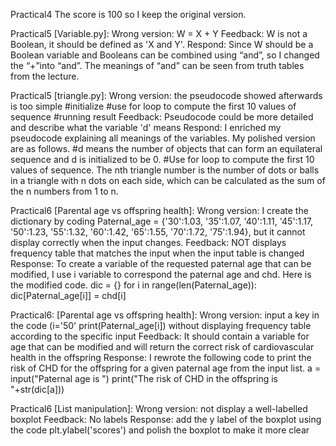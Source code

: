 Practical4
The score is 100 so I keep the original version.

Practical5
[Variable.py]: 
Wrong version: W = X + Y
Feedback: W is not a Boolean, it should be defined as 'X and Y'.
Respond:  Since W should be a Boolean variable and Booleans can be combined using “and”, so I changed the “+”into “and”. The meanings of “and” can be seen from truth tables from the lecture.

Practical5
[triangle.py]:
Wrong version: the pseudocode showed afterwards is too simple #initialize #use for loop to compute the first 10 values of sequence #running result
Feedback: Pseudocode could be more detailed and describe what the variable 'd' means
Respond: I enriched my pseudocode explaining all meanings of the variables. My polished version are as follows.  #d means the number of objects that can form an equilateral sequence and d is initialized to be 0. #Use for loop to compute the first 10 values of sequence. The nth triangle number is the number of dots or balls in a triangle with n dots on each side, which can be calculated as the sum of the n numbers from 1 to n.

Practical6
[Parental age vs offspring health]:
Wrong version: I create the dictionary by coding Paternal_age = {'30':1.03, '35':1.07, '40':1.11, '45':1.17, '50':1.23, '55':1.32, '60':1.42, '65':1.55, '70':1.72, '75':1.94}, but it cannot display correctly when the input changes.
Feedback: NOT displays frequency table that matches the input when the input table is changed
Response: To create a variable of the requested paternal age that can be modified, I use i variable to correspond the paternal age and chd. 
Here is the modified code.
dic = {}
for i in range(len(Paternal_age)):
dic[Paternal_age[i]] = chd[i]

Practical6: 
[Parental age vs offspring health]:
Wrong version: input a key in the code (i='50' print(Paternal_age[i]) without displaying frequency table according to the specific input
Feedback: It should contain a variable for age that can be modified and will return the correct risk of cardiovascular health in the offspring
Response: I rewrote the following code to print the risk of CHD for the offspring for a given paternal age from the input list.
a = input("Paternal age is ")
print("The risk of CHD in the offspring is "+str(dic[a]))

Practical6
[List manipulation]:
Wrong version: not display a well-labelled boxplot
Feedback: No labels
Response: add the y label of the boxplot using the code plt.ylabel('scores') and polish the boxplot to make it more clear


